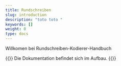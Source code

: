```yaml
---
title: Rundschreiben
slug: introduction
description: "toto toto "
keywords: []
weight: 0
type: docs
---
```


Willkomen bei Rundschreiben-Kodierer-Handbuch

{{<alert color="info">}}
Die Dokumentation befindet sich im Aufbau.
{{</alert>}}
